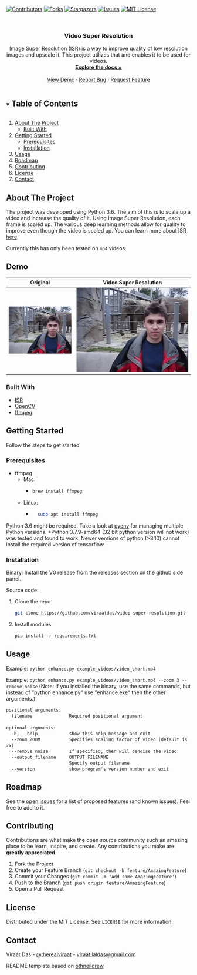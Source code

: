 [![Contributors][contributors-shield]][contributors-url]
[![Forks][forks-shield]][forks-url]
[![Stargazers][stars-shield]][stars-url]
[![Issues][issues-shield]][issues-url]
[![MIT License][license-shield]][license-url]



<!-- PROJECT LOGO -->
<br />
<p align="center">
  <a href="https://github.com/viraatdas/video-super-resolution">
  </a>
  <h3 align="center">Video Super Resolution</h3>
  <p align="center">
    Image Super Resolution (ISR) is a way to improve quality of low resolution images and upscale it. This project utilizes that and enables it to be used for videos. 
    <br />
    <a href="https://github.com/viraatdas/video-super-resolution"><strong>Explore the docs »</strong></a>
    <br />
    <br />
    <a href="https://github.com/viraatdas/video-super-resolution#demo">View Demo</a>
    ·
    <a href="https://github.com/viraatdas/video-super-resolution/issues">Report Bug</a>
    ·
    <a href="https://github.com/viraatdas/video-super-resolution/issues">Request Feature</a>
  </p>
</p>



<!-- TABLE OF CONTENTS -->
<details open="open">
  <summary><h2 style="display: inline-block">Table of Contents</h2></summary>
  <ol>
    <li>
      <a href="#about-the-project">About The Project</a>
      <ul>
        <li><a href="#built-with">Built With</a></li>
      </ul>
    </li>
    <li>
      <a href="#getting-started">Getting Started</a>
      <ul>
        <li><a href="#prerequisites">Prerequisites</a></li>
        <li><a href="#installation">Installation</a></li>
      </ul>
    </li>
    <li><a href="#usage">Usage</a></li>
    <li><a href="#roadmap">Roadmap</a></li>
    <li><a href="#contributing">Contributing</a></li>
    <li><a href="#license">License</a></li>
    <li><a href="#contact">Contact</a></li>
  
  </ol>
</details>



<!-- ABOUT THE PROJECT -->
## About The Project

The project was developed using Python 3.6. The aim of this is to scale up a video and increase the quality of it. Using Image Super Resolution, each frame is scaled up. The various deep learning methods allow for quality to improve even though the video is scaled up. You can learn more about ISR [here](https://github.com/idealo/image-super-resolution).

Currently this has only been tested on `mp4` videos.

## Demo
Original                   |  Video Super Resolution
:-------------------------:|:-------------------------:
![](assets/scaled_down.gif)  |  ![](assets/scaled_up.gif)

### Built With

* [ISR](https://github.com/idealo/image-super-resolution)
* [OpenCV](https://github.com/opencv/opencv)
* [ffmpeg](https://ffmpeg.org/ffmpeg.html)



<!-- GETTING STARTED -->
## Getting Started

Follow the steps to get started 


### Prerequisites

* ffmpeg 
  - Mac: 
    - ```sh
      brew install ffmpeg
      ```
  - Linux: 
    - ```sh
        sudo apt install ffmpeg
        ```
Python 3.6 might be required. Take a look at [pyenv](https://github.com/pyenv/pyenv) for managing multiple Python versions. 
*Python 3.7.9-amd64 (32 bit python version will not work) was tested and found to work. Newer versions of python (>3.10) cannot install the required version of tensorflow.

### Installation
Binary:
Install the V0 release from the releases section on the github side panel.

Source code:
1. Clone the repo
   ```sh
   git clone https://github.com/viraatdas/video-super-resolution.git
   ```
2. Install modules
   ```sh
   pip install -r requirements.txt
   ```



<!-- USAGE EXAMPLES -->
## Usage
Example: `python enhance.py example_videos/video_short.mp4`

Example: `python enhance.py example_videos/video_short.mp4 --zoom 3 --remove_noise` 
(Note: If you installed the binary, use the same commands, but instead of "python enhance.py" use "enhance.exe" then the other arguments.)

```
positional arguments:
  filename              Required positional argument

optional arguments:
  -h, --help            show this help message and exit
  --zoom ZOOM           Specifies scaling factor of video (default is 2x)
  --remove_noise        If specified, then will denoise the video
  --output_filename     OUTPUT_FILENAME
                        Specify output filename
  --version             show program's version number and exit
```


<!-- ROADMAP -->
## Roadmap

See the [open issues](https://github.com/viraatdas/video-super-resolution/issues) for a list of proposed features (and known issues). Feel free to add to it. 



<!-- CONTRIBUTING -->
## Contributing

Contributions are what make the open source community such an amazing place to be learn, inspire, and create. Any contributions you make are **greatly appreciated**.

1. Fork the Project
2. Create your Feature Branch (`git checkout -b feature/AmazingFeature`)
3. Commit your Changes (`git commit -m 'Add some AmazingFeature'`)
4. Push to the Branch (`git push origin feature/AmazingFeature`)
5. Open a Pull Request



<!-- LICENSE -->
## License

Distributed under the MIT License. See `LICENSE` for more information.



<!-- CONTACT -->
## Contact

Viraat Das - [@therealviraat](https://twitter.com/therealviraat) - viraat.laldas@gmail.com

README template based on [othneildrew](https://github.com/othneildrew/Best-README-Template)


<!-- MARKDOWN LINKS & IMAGES -->
<!-- https://www.markdownguide.org/basic-syntax/#reference-style-links -->
[contributors-shield]: https://img.shields.io/github/contributors/viraatdas/video-super-resolution.svg?style=for-the-badge
[contributors-url]: https://github.com/viraatdas/video-super-resolution/graphs/contributors
[forks-shield]: https://img.shields.io/github/forks/viraatdas/video-super-resolution.svg?style=for-the-badge
[forks-url]: https://github.com/viraatdas/video-super-resolution/network/members
[stars-shield]: https://img.shields.io/github/stars/viraatdas/video-super-resolution.svg?style=for-the-badge
[stars-url]: https://github.com/viraatdas/video-super-resolution/stargazers
[issues-shield]: https://img.shields.io/github/issues/viraatdas/video-super-resolution.svg?style=for-the-badge
[issues-url]: https://github.com/viraatdas/video-super-resolution/issues
[license-shield]: https://img.shields.io/github/license/viraatdas/video-super-resolution.svg?style=for-the-badge
[license-url]: https://github.com/viraatdas/video-super-resolution/blob/master/LICENSE.txt
[linkedin-shield]: https://img.shields.io/badge/-LinkedIn-black.svg?style=for-the-badge&logo=linkedin&colorB=555
[linkedin-url]: https://linkedin.com/in/viraatdas


